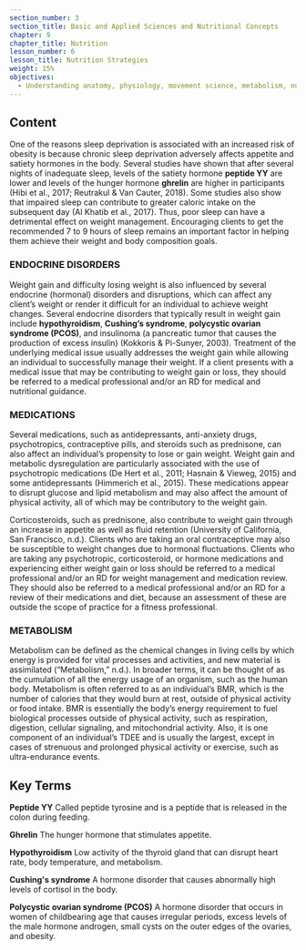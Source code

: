```yaml
---
section_number: 3
section_title: Basic and Applied Sciences and Nutritional Concepts
chapter: 9
chapter_title: Nutrition
lesson_number: 6
lesson_title: Nutrition Strategies
weight: 15%
objectives:
  - Understanding anatomy, physiology, movement science, metabolism, nutrition, and supplementation.
---
```


## Content
One of the reasons sleep deprivation is associated with an increased risk of obesity is because chronic sleep deprivation adversely affects appetite and satiety hormones in the body. Several studies have shown that after several nights of inadequate sleep, levels of the satiety hormone **peptide YY** are lower and levels of the hunger hormone **ghrelin** are higher in participants (Hibi et al., 2017; Reutrakul & Van Cauter, 2018). Some studies also show that impaired sleep can contribute to greater caloric intake on the subsequent day (Al Khatib et al., 2017). Thus, poor sleep can have a detrimental effect on weight management. Encouraging clients to get the recommended 7 to 9 hours of sleep remains an important factor in helping them achieve their weight and body composition goals.

### ENDOCRINE DISORDERS

Weight gain and difficulty losing weight is also influenced by several endocrine (hormonal) disorders and disruptions, which can affect any client’s weight or render it difficult for an individual to achieve weight changes. Several endocrine disorders that typically result in weight gain include **hypothyroidism**, **Cushing’s syndrome**, **polycystic ovarian syndrome (PCOS)**, and insulinoma (a pancreatic tumor that causes the production of excess insulin) (Kokkoris & Pi-Sunyer, 2003). Treatment of the underlying medical issue usually addresses the weight gain while allowing an individual to successfully manage their weight. If a client presents with a medical issue that may be contributing to weight gain or loss, they should be referred to a medical professional and/or an RD for medical and nutritional guidance.

### MEDICATIONS

Several medications, such as antidepressants, anti-anxiety drugs, psychotropics, contraceptive pills, and steroids such as prednisone, can also affect an individual’s propensity to lose or gain weight. Weight gain and metabolic dysregulation are particularly associated with the use of psychotropic medications (De Hert et al., 2011; Hasnain & Vieweg, 2015) and some antidepressants (Himmerich et al., 2015). These medications appear to disrupt glucose and lipid metabolism and may also affect the amount of physical activity, all of which may be contributory to the weight gain.

Corticosteroids, such as prednisone, also contribute to weight gain through an increase in appetite as well as fluid retention (University of California, San Francisco, n.d.). Clients who are taking an oral contraceptive may also be susceptible to weight changes due to hormonal fluctuations. Clients who are taking any psychotropic, corticosteroid, or hormone medications and experiencing either weight gain or loss should be referred to a medical professional and/or an RD for weight management and medication review. They should also be referred to a medical professional and/or an RD for a review of their medications and diet, because an assessment of these are outside the scope of practice for a fitness professional.

### METABOLISM

Metabolism can be defined as the chemical changes in living cells by which energy is provided for vital processes and activities, and new material is assimilated (“Metabolism,” n.d.). In broader terms, it can be thought of as the cumulation of all the energy usage of an organism, such as the human body. Metabolism is often referred to as an individual’s BMR, which is the number of calories that they would burn at rest, outside of physical activity or food intake. BMR is essentially the body’s energy requirement to fuel biological processes outside of physical activity, such as respiration, digestion, cellular signaling, and mitochondrial activity. Also, it is one component of an individual’s TDEE and is usually the largest, except in cases of strenuous and prolonged physical activity or exercise, such as ultra-endurance events.

## Key Terms

**Peptide YY**
Called peptide tyrosine and is a peptide that is released in the colon during feeding.

**Ghrelin**
The hunger hormone that stimulates appetite.

**Hypothyroidism**
Low activity of the thyroid gland that can disrupt heart rate, body temperature, and metabolism.

**Cushing's syndrome**
A hormone disorder that causes abnormally high levels of cortisol in the body.

**Polycystic ovarian syndrome (PCOS)**
A hormone disorder that occurs in women of childbearing age that causes irregular periods, excess levels of the male hormone androgen, small cysts on the outer edges of the ovaries, and obesity.